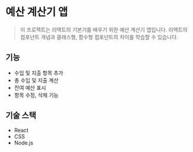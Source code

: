 # 예산 계산기 앱

> 이 프로젝트는 리액트의 기본기를 배우기 위한 예산 계산기 앱입니다.
리액트의 컴포넌트 개념과 클래스형, 함수형 컴포넌트의 차이를 학습할 수 있습니다.

## 기능
- 수입 및 지출 항목 추가
- 총 수입 및 지출 계산
- 잔여 예산 표시
- 항목 수정, 삭제 기능

## 기술 스택
- React
- CSS
- Node.js